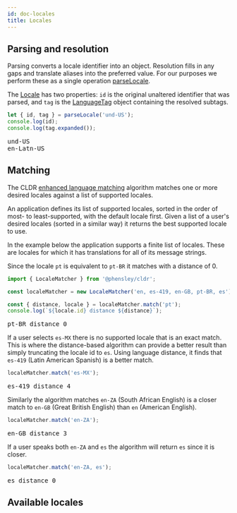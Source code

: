 ```yaml
---
id: doc-locales
title: Locales
---
```


## Parsing and resolution

Parsing converts a locale identifier into an object. Resolution fills in any gaps and translate aliases into the preferred value. For our purposes we perform these as a single operation [parseLocale](api-parselocale.html).

The [Locale](api-locale.html) has two properties: `id` is the original unaltered identifier that was parsed, and `tag` is the [LanguageTag](api-languagetag.html) object containing the resolved subtags.

```typescript
let { id, tag } = parseLocale('und-US');
console.log(id);
console.log(tag.expanded());
```
<pre class="output">
und-US
en-Latn-US
</pre>


## Matching

The CLDR [enhanced language matching](https://www.unicode.org/reports/tr35/tr35.html#EnhancedLanguageMatching) algorithm matches one or more desired locales against a list of supported locales.

An application defines its list of supported locales, sorted in the order of most- to least-supported, with the default locale first. Given a list of a user's desired locales (sorted in a similar way) it returns the best supported locale to use.

In the example below the application supports a finite list of locales. These are locales for which it has translations for all of its message strings.

Since the locale `pt` is equivalent to `pt-BR` it matches with a distance of 0.

```typescript
import { LocaleMatcher } from '@phensley/cldr';

const localeMatcher = new LocaleMatcher('en, es-419, en-GB, pt-BR, es');

const { distance, locale } = localeMatcher.match('pt');
console.log(`${locale.id} distance ${distance}`);
```
<pre class="output">
pt-BR distance 0
</pre>

If a user selects `es-MX` there is no supported locale that is an exact match. This is where the distance-based algorithm can provide a better result than simply truncating the locale id to `es`. Using language distance, it finds that `es-419` (Latin American Spanish) is a better match.

```typescript
localeMatcher.match('es-MX');
```
<pre class="output">
es-419 distance 4
</pre>

Similarly the algorithm matches `en-ZA` (South African English) is a closer match to `en-GB` (Great British English) than `en` (American English).

```typescript
localeMatcher.match('en-ZA');
```
<pre class="output">
en-GB distance 3
</pre>

If a user speaks both `en-ZA` and `es` the algorithm will return `es` since it is closer.

```typescript
localeMatcher.match('en-ZA, es');
```

<pre class="output">
es distance 0
</pre>


## Available locales

